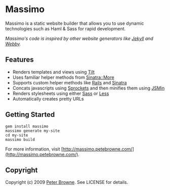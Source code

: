 # Massimo

Massimo is a static website builder that allows you to use dynamic technologies such as Haml & Sass for rapid development.

*Massimo's code is inspired by other website generators like [Jekyll](http://github.com/mojombo/jekyll) and [Webby](http://webby.rubyforge.org/).*

## Features

* Renders templates and views using [Tilt](http://github.com/rtomayko/tilt)
* Uses familiar helper methods from [Sinatra::More](http://github.com/nesquena/sinatra_more)
* Supports custom helper methods like [Rails](http://rubyonrails.org/) and [Sinatra](http://www.sinatrarb.com/)
* Concats javascripts using [Sprockets](http://getsprockets.org/)
  and then minifies them using [JSMin](http://github.com/rgrove/jsmin)
* Renders stylesheets using either [Sass](http://sass-lang.com/) or [Less](http://lesscss.org/)
* Automatically creates pretty URLs

## Getting Started
    
    gem install massimo
    massimo generate my-site
    cd my-site
    massimo build
    
For more information, visit [http://massimo.petebrowne.com/](http://massimo.petebrowne.com/).

## Copyright

Copyright (c) 2009 [Peter Browne](http://petebrowne.com). See LICENSE for details.
